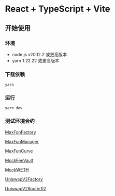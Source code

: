 # React + TypeScript + Vite

## 开始使用

### 环境
- node.js v20.12.2 或更高版本
- yarn 1.22.22 或更高版本

### 下载依赖
```
yarn
```

### 运行
```
yarn dev
```

### 测试环境合约
[MaxFunFactory](https://sepolia.basescan.org/address/0xee80b1a9916c87022d925bbe4dd36482a09c7738#readProxyContract)

[MaxFunManager](https://sepolia.basescan.org/address/0x4d3CfFB0C2515004a1D94bdD7335E933c9Fb8DCd#readProxyContract)

[MaxFunCurve](https://sepolia.basescan.org/address/0x4Beb62C32611137fC7e0Aa1E5803e1241e727Ba9#readProxyContract)

[MockFeeVault](https://sepolia.basescan.org/address/0x6d2986726b04EA1428d0Dc00FabEaac136612691#readProxyContract)

[MockWETH](https://sepolia.basescan.org/address/0xE592D232e48A8F2067e439E687C0805d024586db#readProxyContract)

[UniswapV2Factory](https://sepolia.basescan.org/address/0x12D9190ad2df1f751E4fe964b01F59bCc0A58cd4#readProxyContract)

[UniswapV2Router02](https://sepolia.basescan.org/address/0x06E7468A81DEd5D370D809Ad6418ECF5AD1374Ca#readProxyContract)

